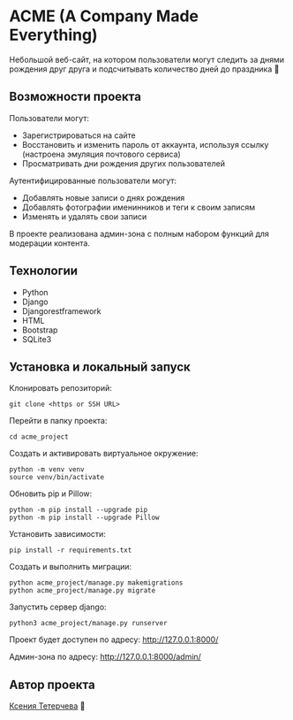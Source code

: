 # ACME (A Company Made Everything)

Небольшой веб-сайт, на котором пользователи могут следить за днями рождения друг друга и подсчитывать количество дней до праздника 🎉

## Возможности проекта

Пользователи могут:
- Зарегистрироваться на сайте
- Восстановить и изменить пароль от аккаунта, используя ссылку (настроена эмуляция почтового сервиса)
- Просматривать дни рождения других пользователей

Аутентифицированные пользователи могут:
- Добавлять новые записи о днях рождения
- Добавлять фотографии именинников и теги к своим записям
- Изменять и удалять свои записи

В проекте реализована админ-зона с полным набором функций для модерации контента.


## Технологии

- Python
- Django
- Djangorestframework
- HTML
- Bootstrap
- SQLite3


## Установка и локальный запуск

Клонировать репозиторий:
```
git clone <https or SSH URL>
```

Перейти в папку проекта:
```
cd acme_project
```

Создать и активировать виртуальное окружение:
```
python -m venv venv
source venv/bin/activate
```

Обновить pip и Pillow:
```
python -m pip install --upgrade pip
python -m pip install --upgrade Pillow
```

Установить зависимости:
```
pip install -r requirements.txt
```

Создать и выполнить миграции:
```
python acme_project/manage.py makemigrations
python acme_project/manage.py migrate
```

Запустить сервер django:
```
python3 acme_project/manage.py runserver
```

Проект будет доступен по адресу: http://127.0.0.1:8000/

Админ-зона по адресу: http://127.0.0.1:8000/admin/

  
## Автор проекта
[Ксения Тетерчева](https://github.com/GreenVibesOnly/) 🌿
